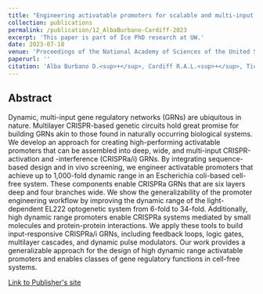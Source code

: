 ```yaml
---
title: "Engineering activatable promoters for scalable and multi-input CRISPRa/i circuits"
collection: publications
permalink: /publication/12_AlbaBurbano-Cardiff-2023
excerpt: 'This paper is part of Ice PhD research at UW.'
date: 2023-07-18
venue: 'Proceedings of the National Academy of Sciences of the United States of America'
paperurl: ''
citation: 'Alba Burbano D.<sup>+</sup>, Cardiff R.A.L.<sup>+</sup>, Tickman B.I., <u>Kiattisewee C.</u>, Maranas C.J., Zalatan J.G.<sup>†</sup>, Carothers J.M.<sup>†</sup> (2023). &quot;Engineering activatable promoters for scalable and multi-input CRISPRa/i circuits.&quot; <i>Proceedings of the National Academy of Sciences of the United States of America</i>. 120(30):e2220358120. PMID: 37463216.'
---
```


## Abstract

Dynamic, multi-input gene regulatory networks (GRNs) are ubiquitous in nature. Multilayer CRISPR-based genetic circuits hold great promise for building GRNs akin to those found in naturally occurring biological systems. We develop an approach for creating high-performing activatable promoters that can be assembled into deep, wide, and multi-input CRISPR-activation and -interference (CRISPRa/i) GRNs. By integrating sequence-based design and in vivo screening, we engineer activatable promoters that achieve up to 1,000-fold dynamic range in an Escherichia coli-based cell-free system. These components enable CRISPRa GRNs that are six layers deep and four branches wide. We show the generalizability of the promoter engineering workflow by improving the dynamic range of the light-dependent EL222 optogenetic system from 6-fold to 34-fold. Additionally, high dynamic range promoters enable CRISPRa systems mediated by small molecules and protein-protein interactions. We apply these tools to build input-responsive CRISPRa/i GRNs, including feedback loops, logic gates, multilayer cascades, and dynamic pulse modulators. Our work provides a generalizable approach for the design of high dynamic range activatable promoters and enables classes of gene regulatory functions in cell-free systems.

[Link to Publisher's site](https://www.pnas.org/doi/full/10.1073/pnas.2220358120)
